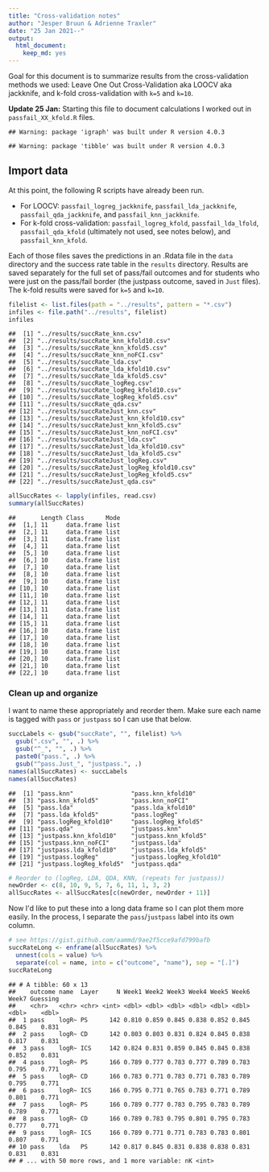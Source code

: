 ```yaml
---
title: "Cross-validation notes"
author: "Jesper Bruun & Adrienne Traxler"
date: "25 Jan 2021--"
output: 
  html_document: 
    keep_md: yes
---
```




Goal for this document is to summarize results from the cross-validation methods we used: Leave One Out Cross-Validation aka LOOCV aka jackknife, and k-fold cross-validation with `k=5` and `k=10`.

**Update 25 Jan:** Starting this file to document calculations I worked out in `passfail_XX_kfold.R` files. 


```
## Warning: package 'igraph' was built under R version 4.0.3
```

```
## Warning: package 'tibble' was built under R version 4.0.3
```

## Import data

At this point, the following R scripts have already been run. 

* For LOOCV: `passfail_logreg_jackknife`, `passfail_lda_jackknife`, `passfail_qda_jackknife`, and `passfail_knn_jackknife`. 
* For k-fold cross-validation: `passfail_logreg_kfold`, `passfail_lda_lfold`, `passfail_qda_kfold` (ultimately not used, see notes below), and `passfail_knn_kfold`. 

Each of those files saves the predictions in an .Rdata file in the `data` directory and the success rate table in the `results` directory. Results are saved separately for the full set of pass/fail outcomes and for students who were just on the pass/fail border (the justpass outcome, saved in `Just` files). The k-fold results were saved for `k=5` and `k=10`. 


```r
filelist <- list.files(path = "../results", pattern = "*.csv")
infiles <- file.path("../results", filelist)
infiles 
```

```
##  [1] "../results/succRate_knn.csv"               
##  [2] "../results/succRate_knn_kfold10.csv"       
##  [3] "../results/succRate_knn_kfold5.csv"        
##  [4] "../results/succRate_knn_noFCI.csv"         
##  [5] "../results/succRate_lda.csv"               
##  [6] "../results/succRate_lda_kfold10.csv"       
##  [7] "../results/succRate_lda_kfold5.csv"        
##  [8] "../results/succRate_logReg.csv"            
##  [9] "../results/succRate_logReg_kfold10.csv"    
## [10] "../results/succRate_logReg_kfold5.csv"     
## [11] "../results/succRate_qda.csv"               
## [12] "../results/succRateJust_knn.csv"           
## [13] "../results/succRateJust_knn_kfold10.csv"   
## [14] "../results/succRateJust_knn_kfold5.csv"    
## [15] "../results/succRateJust_knn_noFCI.csv"     
## [16] "../results/succRateJust_lda.csv"           
## [17] "../results/succRateJust_lda_kfold10.csv"   
## [18] "../results/succRateJust_lda_kfold5.csv"    
## [19] "../results/succRateJust_logReg.csv"        
## [20] "../results/succRateJust_logReg_kfold10.csv"
## [21] "../results/succRateJust_logReg_kfold5.csv" 
## [22] "../results/succRateJust_qda.csv"
```

```r
allSuccRates <- lapply(infiles, read.csv) 
summary(allSuccRates)
```

```
##       Length Class      Mode
##  [1,] 11     data.frame list
##  [2,] 11     data.frame list
##  [3,] 11     data.frame list
##  [4,] 11     data.frame list
##  [5,] 10     data.frame list
##  [6,] 10     data.frame list
##  [7,] 10     data.frame list
##  [8,] 10     data.frame list
##  [9,] 10     data.frame list
## [10,] 10     data.frame list
## [11,] 10     data.frame list
## [12,] 11     data.frame list
## [13,] 11     data.frame list
## [14,] 11     data.frame list
## [15,] 11     data.frame list
## [16,] 10     data.frame list
## [17,] 10     data.frame list
## [18,] 10     data.frame list
## [19,] 10     data.frame list
## [20,] 10     data.frame list
## [21,] 10     data.frame list
## [22,] 10     data.frame list
```


### Clean up and organize

I want to name these appropriately and reorder them. Make sure each name is tagged with `pass` or `justpass` so I can use that below. 


```r
succLabels <- gsub("succRate", "", filelist) %>% 
  gsub(".csv", "", .) %>% 
  gsub("^_", "", .) %>% 
  paste0("pass.", .) %>% 
  gsub("^pass.Just_", "justpass.", .)
names(allSuccRates) <- succLabels
names(allSuccRates)
```

```
##  [1] "pass.knn"                "pass.knn_kfold10"       
##  [3] "pass.knn_kfold5"         "pass.knn_noFCI"         
##  [5] "pass.lda"                "pass.lda_kfold10"       
##  [7] "pass.lda_kfold5"         "pass.logReg"            
##  [9] "pass.logReg_kfold10"     "pass.logReg_kfold5"     
## [11] "pass.qda"                "justpass.knn"           
## [13] "justpass.knn_kfold10"    "justpass.knn_kfold5"    
## [15] "justpass.knn_noFCI"      "justpass.lda"           
## [17] "justpass.lda_kfold10"    "justpass.lda_kfold5"    
## [19] "justpass.logReg"         "justpass.logReg_kfold10"
## [21] "justpass.logReg_kfold5"  "justpass.qda"
```

```r
# Reorder to (logReg, LDA, QDA, KNN, (repeats for justpass))
newOrder <- c(8, 10, 9, 5, 7, 6, 11, 1, 3, 2)  
allSuccRates <- allSuccRates[c(newOrder, newOrder + 11)]
```

Now I'd like to put these into a long data frame so I can plot them more easily. In the process, I separate the `pass`/`justpass` label into its own column. 


```r
# see https://gist.github.com/aammd/9ae2f5cce9afd799bafb
succRateLong <- enframe(allSuccRates) %>% 
  unnest(cols = value) %>% 
  separate(col = name, into = c("outcome", "name"), sep = "[.]")
succRateLong
```

```
## # A tibble: 60 x 13
##    outcome name  Layer     N Week1 Week2 Week3 Week4 Week5 Week6 Week7 Guessing
##    <chr>   <chr> <chr> <int> <dbl> <dbl> <dbl> <dbl> <dbl> <dbl> <dbl>    <dbl>
##  1 pass    logR~ PS      142 0.810 0.859 0.845 0.838 0.852 0.845 0.845    0.831
##  2 pass    logR~ CD      142 0.803 0.803 0.831 0.824 0.845 0.838 0.817    0.831
##  3 pass    logR~ ICS     142 0.824 0.831 0.859 0.845 0.845 0.838 0.852    0.831
##  4 pass    logR~ PS      166 0.789 0.777 0.783 0.777 0.789 0.783 0.795    0.771
##  5 pass    logR~ CD      166 0.783 0.771 0.783 0.771 0.783 0.789 0.795    0.771
##  6 pass    logR~ ICS     166 0.795 0.771 0.765 0.783 0.771 0.789 0.801    0.771
##  7 pass    logR~ PS      166 0.789 0.777 0.783 0.795 0.783 0.789 0.789    0.771
##  8 pass    logR~ CD      166 0.789 0.783 0.795 0.801 0.795 0.783 0.777    0.771
##  9 pass    logR~ ICS     166 0.789 0.771 0.771 0.783 0.783 0.801 0.807    0.771
## 10 pass    lda   PS      142 0.817 0.845 0.831 0.838 0.838 0.831 0.831    0.831
## # ... with 50 more rows, and 1 more variable: nK <int>
```

